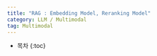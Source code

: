 ```yaml
---
title: "RAG : Embedding Model, Reranking Model"
category: LLM / Multimodal
tag: Multimodal
---
```








* 목차
{:toc}











